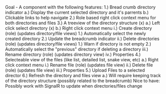 Goal - A component with the following features:
    1.) Bread crumb directory indicator
        a.) Display the current selected directory and it's parrents
        b.) Clickable links to help navigate
    2.) Role based right click context menu for both directories and files
    3.) A treeview of the directory structure
        (x) a.) Left click select directory
        (x) b.) Right click context menu
              i.) Create directory (role) (updates directory/file views)
                1.) Automatically select the newly created directory
                2.) Update the breadcrumb indicator
             ii.) Delete directories (role) (updates directory/file views)
                1.) Warn if directory is not empty
                2.) Automatically select the "previous" directory if deleting a directory
            iii.) Rename directory (role)  (updates directory view)
             iv.) Properties
    4.) Selecteable view of the files (like list, detailed list, snake view, etc)
        a.) Right click context menu
              i.) Rename file (role) (updates file view)
             ii.) Delete file (role) (updates file view)
            iii.) Properties
    5.) Upload Files to a selected director
    6.) Refresh the directory and files view
        a.) Will require keeping track of the directory structure (possibly related to the breadcrumb)
Nice to have:
    Possibly work with SignalR to update when directories/files change